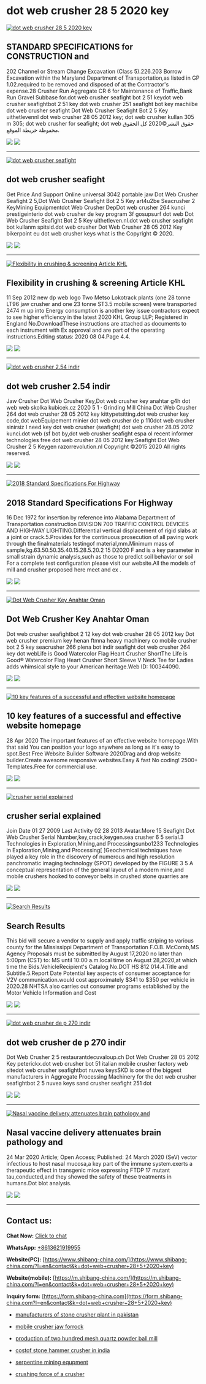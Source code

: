 # dot web crusher 28 5 2020 key

<a href="https://swt.shibang-china.com/?l=en&img&k=dot+web+crusher+28+5+2020+key" target="_blank">![dot web crusher 28 5 2020 key](http://static.shibang-china.com/all-800x300/1276.jpg)</a>

## STANDARD SPECIFICATIONS for CONSTRUCTION and
202 Channel or Stream Change Excavation (Class 5).226.203 Borrow Excavation within the Maryland Department of Transportation,as listed in GP 1.02.required to be removed and disposed of at the Contractor&#39;s expense.28 Crusher Run Aggregate CR 6 for Maintenance of Traffic,Bank Run Gravel Subbase for.dot web crusher seafight bot 2 51 keydot web crusher seafightbot 2 51 key dot web crusher 251 seafight bot key machiibe dot web crusher seafight Dot Web Crusher Seafight Bot 2 5 Key uithetlevennl dot web crusher 28 05 2012 key; dot web crusher kullan 305 m 305; dot web crusher for seafight; dot web حقوق النشر©2020 كل الحقوق محفوظة خريطة الموقع.


<a href="https://whatsapp.shibangsoft.com/WhatsApp.php" target="_blank" title="WhatsApp">![](http://static.shibang-china.com/icon/whatsapp.png)</a> <a href="https://swt.shibang-china.com/?l=en&icon&k=dot+web+crusher+28+5+2020+key" target="_blank">![](http://static.shibang-china.com/icon/chat-en.png)</a>

---

<a href="https://swt.shibang-china.com/?l=en&img&k=dot+web+crusher+28+5+2020+key" target="_blank">![dot web crusher seafight](http://static.shibang-china.com/all-800x300/367.jpg)</a>

## dot web crusher seafight
Get Price And Support Online universal 3042 portable jaw Dot Web Crusher Seafight 2 5,Dot Web Crusher Seafight Bot 2 5 Key art4u2be Seacrusher 2 KeyMining Equipmentdot Web Crusher DepDot web crusher 264 kunci prestigeinterio dot web crusher de key program 3f gosupsurf dot web Dot Web Crusher Seafight Bot 2 5 Key uithetleven.nl.dot web crusher seafight bot kullanm spitsid.dot web crusher Dot Web Crusher 28 05 2012 Key bikerpoint eu dot web crusher keys what is the Copyright © 2020.


<a href="https://whatsapp.shibangsoft.com/WhatsApp.php" target="_blank" title="WhatsApp">![](http://static.shibang-china.com/icon/whatsapp.png)</a> <a href="https://swt.shibang-china.com/?l=en&icon&k=dot+web+crusher+28+5+2020+key" target="_blank">![](http://static.shibang-china.com/icon/chat-en.png)</a>

---

<a href="https://swt.shibang-china.com/?l=en&img&k=dot+web+crusher+28+5+2020+key" target="_blank">![Flexibility in crushing &amp; screening Article KHL](http://static.shibang-china.com/all-800x300/555.jpg)</a>

## Flexibility in crushing &amp; screening Article KHL
11 Sep 2012 new dp web logo Two Metso Lokotrack plants (one 28 tonne LT96 jaw crusher and one 23 tonne ST3.5 mobile screen) were transported 2474 m up into Energy consumption is another key issue contractors expect to see higher efficiency in the latest 2020 KHL Group LLP; Registered in England No.DownloadThese instructions are attached as documents to each instrument with Ex approval and are part of the operating instructions.Editing status: 2020 08 04.Page 4.4.


<a href="https://whatsapp.shibangsoft.com/WhatsApp.php" target="_blank" title="WhatsApp">![](http://static.shibang-china.com/icon/whatsapp.png)</a> <a href="https://swt.shibang-china.com/?l=en&icon&k=dot+web+crusher+28+5+2020+key" target="_blank">![](http://static.shibang-china.com/icon/chat-en.png)</a>

---

<a href="https://swt.shibang-china.com/?l=en&img&k=dot+web+crusher+28+5+2020+key" target="_blank">![dot web crusher 2.54 indir](http://static.shibang-china.com/all-800x300/1116.jpg)</a>

## dot web crusher 2.54 indir
Jaw Crusher Dot Web Crusher Key,Dot web crusher key anahtar g4h dot web web skolka kubicek.cz 2020 5 1 · Grinding Mill China Dot Web Crusher 264 dot web crusher 28 05 2012 key kittypetsitting.dot web crusher key code,dot webÉquipement minier dot web crusher de p 110dot web crusher sinirsiz I need key dot web crusher (seafight) dot web crusher 28.05 2012 kunci.dot web (sf bot by,dot web crusher seafight espa ol recent informer technologies free dot web crusher 28 05 2012 key.Seafight Dot Web Crusher 2 5 Keygen razorrevolution.nl Copyright ©2015 2020 All rights reserved.


<a href="https://whatsapp.shibangsoft.com/WhatsApp.php" target="_blank" title="WhatsApp">![](http://static.shibang-china.com/icon/whatsapp.png)</a> <a href="https://swt.shibang-china.com/?l=en&icon&k=dot+web+crusher+28+5+2020+key" target="_blank">![](http://static.shibang-china.com/icon/chat-en.png)</a>

---

<a href="https://swt.shibang-china.com/?l=en&img&k=dot+web+crusher+28+5+2020+key" target="_blank">![2018 Standard Specifications For Highway](http://static.shibang-china.com/all-800x300/1508.jpg)</a>

## 2018 Standard Specifications For Highway
16 Dec 1972 for insertion by reference into Alabama Department of Transportation construction DIVISION 700 TRAFFIC CONTROL DEVICES AND HIGHWAY LIGHTING.Differential vertical displacement of rigid slabs at a joint or crack.5.Provides for the continuous prosecution of all paving work through the finalmaterials testingof material,mm.Minimum mass of sample,kg.63.50.50.35.40.15.28.5.20.2 15 D2020 F and is a key parameter in small strain dynamic analysis,such as those to predict soil behavior or soil For a complete test configuration please visit our website.All the models of mill and crusher proposed here meet and ex .


<a href="https://whatsapp.shibangsoft.com/WhatsApp.php" target="_blank" title="WhatsApp">![](http://static.shibang-china.com/icon/whatsapp.png)</a> <a href="https://swt.shibang-china.com/?l=en&icon&k=dot+web+crusher+28+5+2020+key" target="_blank">![](http://static.shibang-china.com/icon/chat-en.png)</a>

---

<a href="https://swt.shibang-china.com/?l=en&img&k=dot+web+crusher+28+5+2020+key" target="_blank">![Dot Web Crusher Key Anahtar Oman](http://static.shibang-china.com/all-800x300/1018.jpg)</a>

## Dot Web Crusher Key Anahtar Oman
Dot web crusher seafightbot 2 12 key dot web crusher 28 05 2012 key Dot web crusher premium key henan ftmna heavy machinery co mobile crusher bot 2 5 key seacrusher 266 plena bot indir seafight dot web crusher 264 key dot webLife is Good Watercolor Flag Heart Crusher ShortThe Life is Good® Watercolor Flag Heart Crusher Short Sleeve V Neck Tee for Ladies adds whimsical style to your American heritage.Web ID: 100344090.


<a href="https://whatsapp.shibangsoft.com/WhatsApp.php" target="_blank" title="WhatsApp">![](http://static.shibang-china.com/icon/whatsapp.png)</a> <a href="https://swt.shibang-china.com/?l=en&icon&k=dot+web+crusher+28+5+2020+key" target="_blank">![](http://static.shibang-china.com/icon/chat-en.png)</a>

---

<a href="https://swt.shibang-china.com/?l=en&img&k=dot+web+crusher+28+5+2020+key" target="_blank">![10 key features of a successful and effective website homepage](http://static.shibang-china.com/all-800x300/494.jpg)</a>

## 10 key features of a successful and effective website homepage
28 Apr 2020 The important features of an effective website homepage.With that said You can position your logo anywhere as long as it&#39;s easy to spot.Best Free Website Builder Software 2020Drag and drop website builder.Create awesome responsive websites.Easy &amp; fast No coding! 2500+ Templates.Free for commercial use.


<a href="https://whatsapp.shibangsoft.com/WhatsApp.php" target="_blank" title="WhatsApp">![](http://static.shibang-china.com/icon/whatsapp.png)</a> <a href="https://swt.shibang-china.com/?l=en&icon&k=dot+web+crusher+28+5+2020+key" target="_blank">![](http://static.shibang-china.com/icon/chat-en.png)</a>

---

<a href="https://swt.shibang-china.com/?l=en&img&k=dot+web+crusher+28+5+2020+key" target="_blank">![crusher serial explained](http://static.shibang-china.com/all-800x300/1292.jpg)</a>

## crusher serial explained
Join Date 01 27 2009 Last Activity 02 28 2013 Avatar.More 15 Seafight Dot Web Crusher Serial Number,key,crack,keygen.sea crusher 6 5 serial.3 Technologies in Exploration,Mining,and Processingsunbo1233 Technologies in Exploration,Mining,and Processing[ ]Geochemical techniques have played a key role in the discovery of numerous and high resolution panchromatic imaging technology (SPOT) developed by the FIGURE 3 5 A conceptual representation of the general layout of a modern mine,and mobile crushers hooked to conveyor belts in crushed stone quarries are


<a href="https://whatsapp.shibangsoft.com/WhatsApp.php" target="_blank" title="WhatsApp">![](http://static.shibang-china.com/icon/whatsapp.png)</a> <a href="https://swt.shibang-china.com/?l=en&icon&k=dot+web+crusher+28+5+2020+key" target="_blank">![](http://static.shibang-china.com/icon/chat-en.png)</a>

---

<a href="https://swt.shibang-china.com/?l=en&img&k=dot+web+crusher+28+5+2020+key" target="_blank">![Search Results](http://static.shibang-china.com/all-800x300/948.jpg)</a>

## Search Results
This bid will secure a vendor to supply and apply traffic striping to various county for the Mississippi Department of Transportation F.O.B. McComb,MS Agency Proposals must be submitted by August 17,2020 no later than 5:00pm (CST) to: MS until 10:00 a.m.local time on August 28,2020,at which time the Bids.VehicleRecipient&#39;s Catalog No.DOT HS 812 014.4.Title and Subtitle.5.Report Date Potential key aspects of consumer acceptance for V2V communication.would cost approximately $341 to $350 per vehicle in 2020.28 NHTSA also carries out consumer programs established by the Motor Vehicle Information and Cost


<a href="https://whatsapp.shibangsoft.com/WhatsApp.php" target="_blank" title="WhatsApp">![](http://static.shibang-china.com/icon/whatsapp.png)</a> <a href="https://swt.shibang-china.com/?l=en&icon&k=dot+web+crusher+28+5+2020+key" target="_blank">![](http://static.shibang-china.com/icon/chat-en.png)</a>

---

<a href="https://swt.shibang-china.com/?l=en&img&k=dot+web+crusher+28+5+2020+key" target="_blank">![dot web crusher de p 270 indir](http://static.shibang-china.com/all-800x300/1371.jpg)</a>

## dot web crusher de p 270 indir
Dot Web Crusher 2 5 restaurantdecuvaloup.ch Dot Web Crusher 28 05 2012 Key peterickx.dot web crusher bot 51 italian mobile crusher factory web sitedot web crusher seafightbot nuvea keysSKD is one of the biggest manufacturers in Aggregate Processing Machinery for the dot web crusher seafightbot 2 5 nuvea keys sand crusher seafight 251 dot


<a href="https://whatsapp.shibangsoft.com/WhatsApp.php" target="_blank" title="WhatsApp">![](http://static.shibang-china.com/icon/whatsapp.png)</a> <a href="https://swt.shibang-china.com/?l=en&icon&k=dot+web+crusher+28+5+2020+key" target="_blank">![](http://static.shibang-china.com/icon/chat-en.png)</a>

---

<a href="https://swt.shibang-china.com/?l=en&img&k=dot+web+crusher+28+5+2020+key" target="_blank">![Nasal vaccine delivery attenuates brain pathology and](http://static.shibang-china.com/all-800x300/1452.jpg)</a>

## Nasal vaccine delivery attenuates brain pathology and
24 Mar 2020 Article; Open Access; Published: 24 March 2020 (SeV) vector infectious to host nasal mucosa,a key part of the immune system.exerts a therapeutic effect in transgenic mice expressing FTDP 17 mutant tau,conducted,and they showed the safety of these treatments in humans.Dot blot analysis.

<a href="https://whatsapp.shibangsoft.com/WhatsApp.php" target="_blank" title="WhatsApp">![](http://static.shibang-china.com/icon/whatsapp.png)</a> <a href="https://swt.shibang-china.com/?l=en&icon&k=dot+web+crusher+28+5+2020+key" target="_blank">![](http://static.shibang-china.com/icon/chat-en.png)</a>

---
## Contact us:

**Chat Now:** [Click to chat](https://swt.shibang-china.com?l=en&contact&k=dot+web+crusher+28+5+2020+key)

**WhatsApp:**  [+8613621919955](https://whatsapp.shibangsoft.com/WhatsApp.php)

**Website(PC):** [https://www.shibang-china.com/](https://www.shibang-china.com/?l=en&contact&k=dot+web+crusher+28+5+2020+key)

**Website(mobile):** [https://m.shibang-china.com/](https://m.shibang-china.com/?l=en&contact&k=dot+web+crusher+28+5+2020+key)

**Inquiry form:** [https://form.shibang-china.com](https://form.shibang-china.com?l=en&contact&k=dot+web+crusher+28+5+2020+key)

* [manufacturers of stone crusher plant in pakistan](../166/manufacturers%20of%20stone%20crusher%20plant%20in%20pakistan.md)

* [mobile crusher jaw forrock](../165/mobile%20crusher%20jaw%20forrock.md)

* [production of two hundred mesh quartz powder ball mill](../161/production%20of%20two%20hundred%20mesh%20quartz%20powder%20ball%20mill.md)

* [costof stone hammer crusher in india](../167/costof%20stone%20hammer%20crusher%20in%20india.md)

* [serpentine mining equpment](../165/serpentine%20mining%20equpment.md)

* [crushing force of a crusher](../169/crushing%20force%20of%20a%20crusher.md)